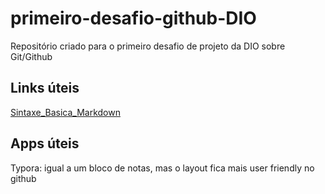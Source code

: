 # primeiro-desafio-github-DIO
Repositório criado para o primeiro desafio de projeto da DIO sobre Git/Github

## Links úteis
[Sintaxe_Basica_Markdown](https://www.markdownguide.org/basic-syntax/)

## Apps úteis
Typora: igual a um bloco de notas, mas o layout fica mais user friendly no github
